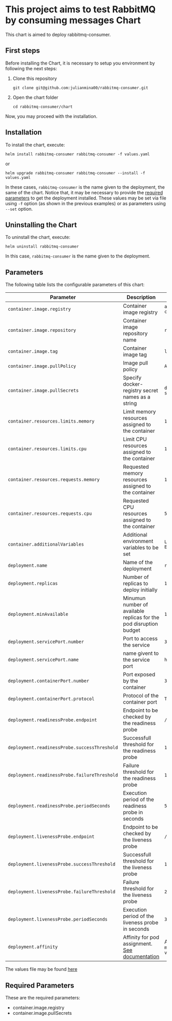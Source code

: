 # This project aims to test RabbitMQ by consuming messages Chart

This chart is aimed to deploy rabbitmq-consumer.

## First steps
Before installing the Chart, it is necessary to setup you environment by following the next steps:
1. Clone this repository
    ```
    git clone git@github.com:julianmina00/rabbitmq-consumer.git
    ```
2. Open the chart folder
    ```
    cd rabbitmq-consumer/chart
    ```

Now, you may proceed with the installation.

## Installation

To install the chart, execute:

```
helm install rabbitmq-consumer rabbitmq-consumer -f values.yaml
```

or

```
helm upgrade rabbitmq-consumer rabbitmq-consumer --install -f values.yaml
```
In these cases, `rabbitmq-consumer` is the name given to the deployment, the same of the chart. Notice that, it may be necessary to provide the [required parameters](#required-parameters) to get the deployment installed. These values may be set via file using `-f` option (as shown in the previous examples) or as parameters using `--set` option.

## Uninstalling the Chart

To uninstall the chart, execute:
```
helm uninstall rabbitmq-consumer
```
In this case, `rabbitmq-consumer` is the name given to the deployment.

## Parameters
The following table lists the configurable parameters of this chart:

| Parameter | Description | Default |
| --- | --- | --- |
| `container.image.registry` | Container image registry | `armdocker.rnd.ericsson.se/proj-connx` |
| `container.image.repository` | Container image repository name | `rabbitmq-consumer` |
| `container.image.tag` | Container image tag | `latest` |
| `container.image.pullPolicy` | Image pull policy | `Always` |
| `container.image.pullSecrets` | Specify docker-registry secret names as a string | `deployment-docker-registry-secret` |
| `container.resources.limits.memory` | Limit memory resources assigned to the container | `128Mi` |
| `container.resources.limits.cpu` | Limit CPU resources assigned to the container | `100m` |
| `container.resources.requests.memory` | Requested memory resources assigned to the container | `128Mi` |
| `container.resources.requests.cpu` | Requested CPU resources assigned to the container | `50m` |
| `container.additionalVariables` | Additional environment variables to be set | `LOGGER_LEVEL=info, ENV=production` |
| `deployment.name` | Name of the deployment | `rabbitmq-consumer` |
| `deployment.replicas` | Number of replicas to deploy initially | `1` |
| `deployment.minAvailable` | Minumun number of available replicas for the pod disruption budget | `1` |
| `deployment.servicePort.number` | Port to access the service | `3031` |
| `deployment.servicePort.name` | name givent to the service port | `http` |
| `deployment.containerPort.number` | Port exposed by the container | `3031` |
| `deployment.containerPort.protocol` | Protocol of the container port | `TCP` |
| `deployment.readinessProbe.endpoint` | Endpoint to be checked by the readiness probe | `/api/health` |
| `deployment.readinessProbe.successThreshold` | Successfull threshold for the readiness probe | `1` |
| `deployment.readinessProbe.failureThreshold` | Failure threshold for the readiness probe | `120` |
| `deployment.readinessProbe.periodSeconds` | Execution period of the readiness probe in seconds | `5` |
| `deployment.livenessProbe.endpoint` | Endpoint to be checked by the liveness probe | `/api/health` |
| `deployment.livenessProbe.successThreshold` | Successfull threshold for the liveness probe | `1` |
| `deployment.livenessProbe.failureThreshold` | Failure threshold for the liveness probe | `2` |
| `deployment.livenessProbe.periodSeconds` | Execution period of the liveness probe in seconds | `30` |
| `deployment.affinity` | Affinity for pod assignment. [See documentation](https://kubernetes.io/docs/concepts/configuration/assign-pod-node/#affinity-and-anti-affinity) | Anti-affinity Expression: `matchExpressions: app In values(rabbitmq-consumer)` |

The values file may be found [here](./values.yaml)

## Required Parameters
These are the required parameters:
- container.image.registry
- container.image.pullSecrets